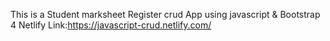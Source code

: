 
This is a  Student marksheet Register crud App using javascript & Bootstrap 4
Netlify Link:https://javascript-crud.netlify.com/

